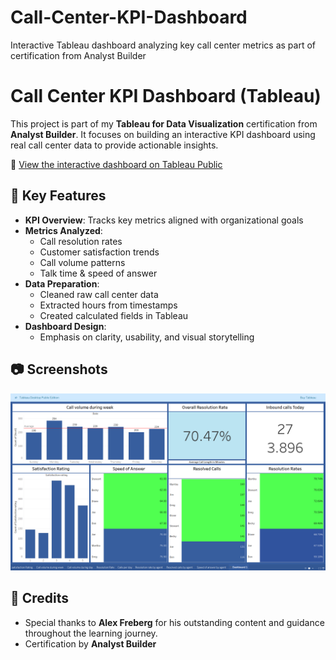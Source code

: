 # Call-Center-KPI-Dashboard
Interactive Tableau dashboard analyzing key call center metrics as part of certification from Analyst Builder
# Call Center KPI Dashboard (Tableau)

This project is part of my **Tableau for Data Visualization** certification from **Analyst Builder**. It focuses on building an interactive KPI dashboard using real call center data to provide actionable insights.

🔗 [View the interactive dashboard on Tableau Public](https://public.tableau.com/app/profile/giridhar.kotha/viz/KPIDashBoard_17522892218860/Dashboard1)

## 📌 Key Features

- **KPI Overview**: Tracks key metrics aligned with organizational goals
- **Metrics Analyzed**:
  - Call resolution rates
  - Customer satisfaction trends
  - Call volume patterns
  - Talk time & speed of answer
- **Data Preparation**:
  - Cleaned raw call center data
  - Extracted hours from timestamps
  - Created calculated fields in Tableau
- **Dashboard Design**:
  - Emphasis on clarity, usability, and visual storytelling

## 📷 Screenshots

![Dashboard Preview](https://github.com/Giirdharkotha/Call-Center-KPI-Dashboard/blob/main/Dashboard.png)

## 🙏 Credits

- Special thanks to **Alex Freberg** for his outstanding content and guidance throughout the learning journey.
- Certification by **Analyst Builder**
